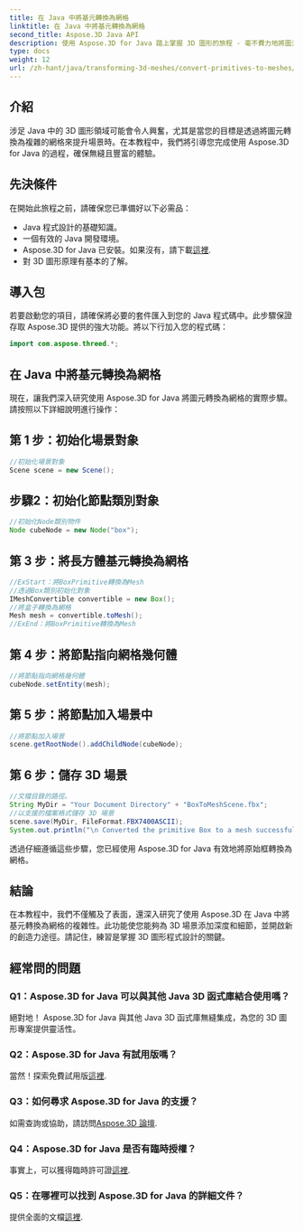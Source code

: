 ```yaml
---
title: 在 Java 中將基元轉換為網格
linktitle: 在 Java 中將基元轉換為網格
second_title: Aspose.3D Java API
description: 使用 Aspose.3D for Java 踏上掌握 3D 圖形的旅程 - 毫不費力地將圖元轉換為令人著迷的網格。立即提升您的程式設計體驗！
type: docs
weight: 12
url: /zh-hant/java/transforming-3d-meshes/convert-primitives-to-meshes/
---
```

## 介紹
涉足 Java 中的 3D 圖形領域可能會令人興奮，尤其是當您的目標是透過將圖元轉換為複雜的網格來提升場景時。在本教程中，我們將引導您完成使用 Aspose.3D for Java 的過程，確保無縫且豐富的體驗。
## 先決條件
在開始此旅程之前，請確保您已準備好以下必需品：
- Java 程式設計的基礎知識。
- 一個有效的 Java 開發環境。
-  Aspose.3D for Java 已安裝。如果沒有，請下載[這裡](https://releases.aspose.com/3d/java/).
- 對 3D 圖形原理有基本的了解。
## 導入包
若要啟動您的項目，請確保將必要的套件匯入到您的 Java 程式碼中。此步驟保證存取 Aspose.3D 提供的強大功能。將以下行加入您的程式碼：
```java
import com.aspose.threed.*;
```
## 在 Java 中將基元轉換為網格
現在，讓我們深入研究使用 Aspose.3D for Java 將圖元轉換為網格的實際步驟。請按照以下詳細說明進行操作：
## 第 1 步：初始化場景對象
```java
//初始化場景對象
Scene scene = new Scene();
```
## 步驟2：初始化節點類別對象
```java
//初始化Node類別物件
Node cubeNode = new Node("box");
```
## 第 3 步：將長方體基元轉換為網格
```java
//ExStart：將BoxPrimitive轉換為Mesh
//透過Box類別初始化對象
IMeshConvertible convertible = new Box();
//將盒子轉換為網格
Mesh mesh = convertible.toMesh();
//ExEnd：將BoxPrimitive轉換為Mesh
```
## 第 4 步：將節點指向網格幾何體
```java
//將節點指向網格幾何體
cubeNode.setEntity(mesh);
```
## 第 5 步：將節點加入場景中
```java
//將節點加入場景
scene.getRootNode().addChildNode(cubeNode);
```
## 第 6 步：儲存 3D 場景
```java
//文檔目錄的路徑。
String MyDir = "Your Document Directory" + "BoxToMeshScene.fbx";
//以支援的檔案格式儲存 3D 場景
scene.save(MyDir, FileFormat.FBX7400ASCII);
System.out.println("\n Converted the primitive Box to a mesh successfully.\nFile saved at " + MyDir);
```
透過仔細遵循這些步驟，您已經使用 Aspose.3D for Java 有效地將原始框轉換為網格。
## 結論
在本教程中，我們不僅觸及了表面，還深入研究了使用 Aspose.3D 在 Java 中將基元轉換為網格的複雜性。此功能使您能夠為 3D 場景添加深度和細節，並開啟新的創造力途徑。請記住，練習是掌握 3D 圖形程式設計的關鍵。
## 經常問的問題
### Q1：Aspose.3D for Java 可以與其他 Java 3D 函式庫結合使用嗎？
絕對地！ Aspose.3D for Java 與其他 Java 3D 函式庫無縫集成，為您的 3D 圖形專案提供靈活性。
### Q2：Aspose.3D for Java 有試用版嗎？
當然！探索免費試用版[這裡](https://releases.aspose.com/).
### Q3：如何尋求 Aspose.3D for Java 的支援？
如需查詢或協助，請訪問[Aspose.3D 論壇](https://forum.aspose.com/c/3d/18).
### Q4：Aspose.3D for Java 是否有臨時授權？
事實上，可以獲得臨時許可證[這裡](https://purchase.aspose.com/temporary-license/).
### Q5：在哪裡可以找到 Aspose.3D for Java 的詳細文件？
提供全面的文檔[這裡](https://reference.aspose.com/3d/java/).